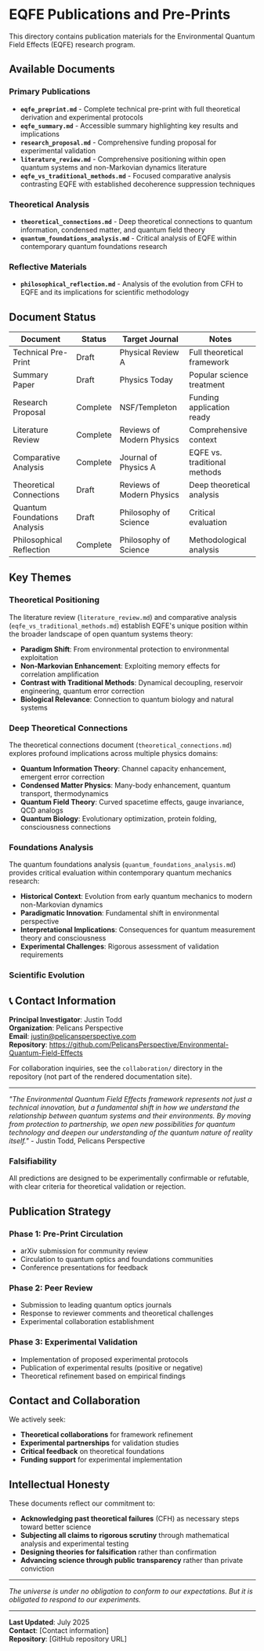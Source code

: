 # EQFE Publications and Pre-Prints

This directory contains publication materials for the Environmental Quantum Field Effects (EQFE) research program.

## Available Documents

### Primary Publications

- **`eqfe_preprint.md`** - Complete technical pre-print with full theoretical derivation and experimental protocols
- **`eqfe_summary.md`** - Accessible summary highlighting key results and implications
- **`research_proposal.md`** - Comprehensive funding proposal for experimental validation
- **`literature_review.md`** - Comprehensive positioning within open quantum systems and non-Markovian dynamics literature
- **`eqfe_vs_traditional_methods.md`** - Focused comparative analysis contrasting EQFE with established decoherence suppression techniques

### Theoretical Analysis

- **`theoretical_connections.md`** - Deep theoretical connections to quantum information, condensed matter, and quantum field theory
- **`quantum_foundations_analysis.md`** - Critical analysis of EQFE within contemporary quantum foundations research

### Reflective Materials

- **`philosophical_reflection.md`** - Analysis of the evolution from CFH to EQFE and its implications for scientific methodology

## Document Status

| Document | Status | Target Journal | Notes |
|----------|--------|----------------|-------|
| Technical Pre-Print | Draft | Physical Review A | Full theoretical framework |
| Summary Paper | Draft | Physics Today | Popular science treatment |
| Research Proposal | Complete | NSF/Templeton | Funding application ready |
| Literature Review | Complete | Reviews of Modern Physics | Comprehensive context |
| Comparative Analysis | Complete | Journal of Physics A | EQFE vs. traditional methods |
| Theoretical Connections | Draft | Reviews of Modern Physics | Deep theoretical analysis |
| Quantum Foundations Analysis | Draft | Philosophy of Science | Critical evaluation |
| Philosophical Reflection | Complete | Philosophy of Science | Methodological analysis |

## Key Themes

### Theoretical Positioning

The literature review (`literature_review.md`) and comparative analysis (`eqfe_vs_traditional_methods.md`) establish EQFE's unique position within the broader landscape of open quantum systems theory:

- **Paradigm Shift**: From environmental protection to environmental exploitation
- **Non-Markovian Enhancement**: Exploiting memory effects for correlation amplification
- **Contrast with Traditional Methods**: Dynamical decoupling, reservoir engineering, quantum error correction
- **Biological Relevance**: Connection to quantum biology and natural systems

### Deep Theoretical Connections

The theoretical connections document (`theoretical_connections.md`) explores profound implications across multiple physics domains:

- **Quantum Information Theory**: Channel capacity enhancement, emergent error correction
- **Condensed Matter Physics**: Many-body enhancement, quantum transport, thermodynamics
- **Quantum Field Theory**: Curved spacetime effects, gauge invariance, QCD analogs
- **Quantum Biology**: Evolutionary optimization, protein folding, consciousness connections

### Foundations Analysis

The quantum foundations analysis (`quantum_foundations_analysis.md`) provides critical evaluation within contemporary quantum mechanics research:

- **Historical Context**: Evolution from early quantum mechanics to modern non-Markovian dynamics
- **Paradigmatic Innovation**: Fundamental shift in environmental perspective
- **Interpretational Implications**: Consequences for quantum measurement theory and consciousness
- **Experimental Challenges**: Rigorous assessment of validation requirements

### Scientific Evolution

## 📞 Contact Information

**Principal Investigator**: Justin Todd  
**Organization**: Pelicans Perspective  
**Email**: <justin@pelicansperspective.com>  
**Repository**: <https://github.com/PelicansPerspective/Environmental-Quantum-Field-Effects>

For collaboration inquiries, see the `collaboration/` directory in the repository (not part of the rendered documentation site).

---

*"The Environmental Quantum Field Effects framework represents not just a technical innovation, but a fundamental shift in how we understand the relationship between quantum systems and their environments. By moving from protection to partnership, we open new possibilities for quantum technology and deepen our understanding of the quantum nature of reality itself."* - Justin Todd, Pelicans Perspective

### Falsifiability

All predictions are designed to be experimentally confirmable or refutable, with clear criteria for theoretical validation or rejection.

## Publication Strategy

### Phase 1: Pre-Print Circulation

- arXiv submission for community review
- Circulation to quantum optics and foundations communities
- Conference presentations for feedback

### Phase 2: Peer Review

- Submission to leading quantum optics journals
- Response to reviewer comments and theoretical challenges
- Experimental collaboration establishment

### Phase 3: Experimental Validation

- Implementation of proposed experimental protocols
- Publication of experimental results (positive or negative)
- Theoretical refinement based on empirical findings

## Contact and Collaboration

We actively seek:

- **Theoretical collaborations** for framework refinement
- **Experimental partnerships** for validation studies
- **Critical feedback** on theoretical foundations
- **Funding support** for experimental implementation

## Intellectual Honesty

These documents reflect our commitment to:

- **Acknowledging past theoretical failures** (CFH) as necessary steps toward better science
- **Subjecting all claims to rigorous scrutiny** through mathematical analysis and experimental testing
- **Designing theories for falsification** rather than confirmation
- **Advancing science through public transparency** rather than private conviction

---

*The universe is under no obligation to conform to our expectations. But it is obligated to respond to our experiments.*

---

**Last Updated**: July 2025  
**Contact**: [Contact information]  
**Repository**: [GitHub repository URL]
